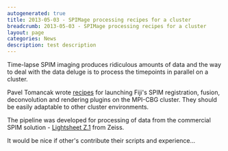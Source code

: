 ```yaml
---
autogenerated: true
title: 2013-05-03 - SPIMage processing recipes for a cluster
breadcrumb: 2013-05-03 - SPIMage processing recipes for a cluster
layout: page
categories: News
description: test description
---
```


Time-lapse SPIM imaging produces ridiculous amounts of data and the way to deal with the data deluge is to process the timepoints in parallel on a cluster.

Pavel Tomancak wrote [recipes](SPIM_Registration_on_cluster "wikilink") for launching Fiji's SPIM registration, fusion, deconvolution and rendering plugins on the MPI-CBG cluster. They should be easily adaptable to other cluster environments.

The pipeline was developed for processing of data from the commercial SPIM solution - [Lightsheet Z.1](http://microscopy.zeiss.com/microscopy/en_de/products/imaging-systems/lightsheet-z-1.html) from Zeiss.

It would be nice if other's contribute their scripts and experience...


